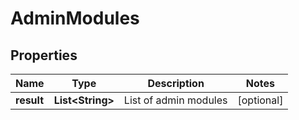 

# AdminModules


## Properties

Name | Type | Description | Notes
------------ | ------------- | ------------- | -------------
**result** | **List&lt;String&gt;** | List of admin modules |  [optional]



